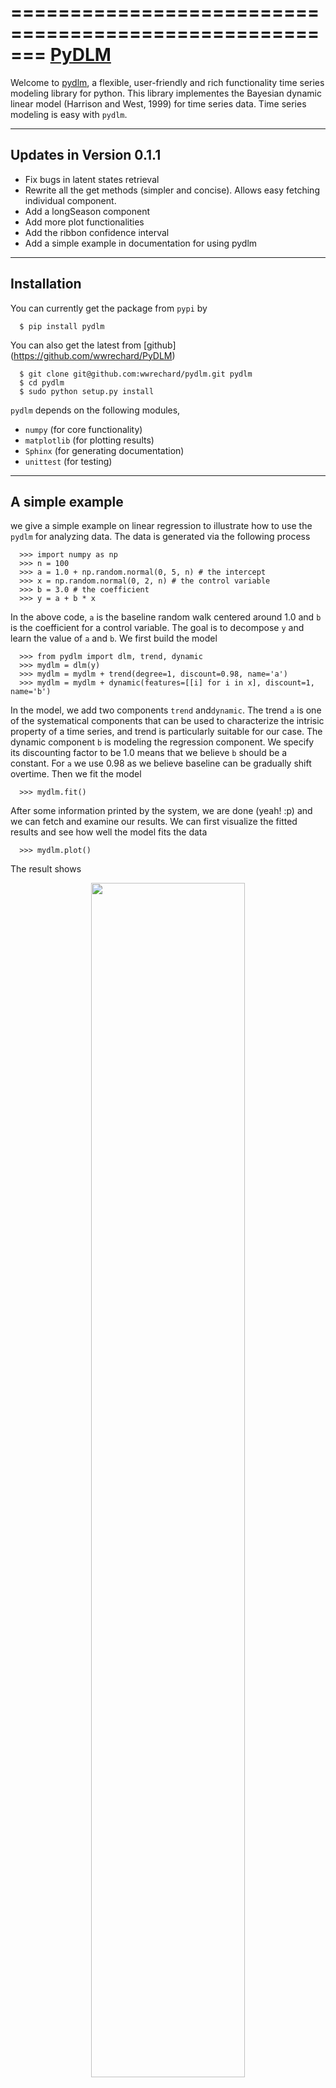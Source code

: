 =======================================================
[PyDLM](https://pydlm.github.io/)
=======================================================

Welcome to [pydlm](https://pydlm.github.io/), a flexible, user-friendly and rich functionality time series modeling library for python. This library implementes the Bayesian dynamic linear model (Harrison and West, 1999) for time series data. Time series modeling is easy with `pydlm`. 

------------------------
Updates in Version 0.1.1
------------------------
* Fix bugs in latent states retrieval
* Rewrite all the get methods (simpler and concise). Allows easy fetching individual component.
* Add a longSeason component
* Add more plot functionalities
* Add the ribbon confidence interval
* Add a simple example in documentation for using pydlm

------------
Installation
------------
You can currently get the package from `pypi` by

      $ pip install pydlm

You can also get the latest from [github]
(https://github.com/wwrechard/PyDLM)

      $ git clone git@github.com:wwrechard/pydlm.git pydlm
      $ cd pydlm
      $ sudo python setup.py install

`pydlm` depends on the following modules,

* `numpy`     (for core functionality)
*  `matplotlib` (for plotting results)
* `Sphinx`    (for generating documentation)
* `unittest`  (for testing)

-----------------
A simple example
-----------------
we give a simple example on linear regression to illustrate how to use the `pydlm` for analyzing data. The data is generated via the following process
```
  >>> import numpy as np
  >>> n = 100
  >>> a = 1.0 + np.random.normal(0, 5, n) # the intercept
  >>> x = np.random.normal(0, 2, n) # the control variable
  >>> b = 3.0 # the coefficient
  >>> y = a + b * x
```
In the above code, `a` is the baseline random walk centered around 1.0 and `b` is the coefficient for a control variable. The goal is to
decompose `y` and learn the value of `a` and `b`. We first build the model
```
  >>> from pydlm import dlm, trend, dynamic
  >>> mydlm = dlm(y)
  >>> mydlm = mydlm + trend(degree=1, discount=0.98, name='a')
  >>> mydlm = mydlm + dynamic(features=[[i] for i in x], discount=1, name='b')
```
In the model, we add two components `trend` and`dynamic`. The trend `a` is one of the systematical components that can be used to characterize the intrisic property of a time series, and trend is particularly suitable for our case. The dynamic component `b` is modeling the regression component. We specify its discounting factor to be 1.0 means that we believe `b` should be a constant. For `a` we use 0.98 as we believe baseline can be gradually shift overtime. Then we fit the model
```
  >>> mydlm.fit()
```
After some information printed by the system, we are done (yeah! :p) and we can fetch and examine our results. We can first visualize the fitted results and see how well the model fits the data
```
  >>> mydlm.plot()
```
The result shows
<p align="center">
<img src="/doc/source/img/example_plot_all.png" width=70%/>
</p>

It looks pretty nice for the one-day ahead prediction accuracy. We can also plot the two coefficients `a` and `b` and see how they
change when more data is added
```
  >>> mydlm.turnOff('predict')
  >>> mydlm.plotCoef(name='a')
  >>> mydlm.plotCoef(name='b')
```
and we have
<p align="center">
<img src="/doc/source/img/example_plot_a.png" width=49%/>
<img src="/doc/source/img/example_plot_b.png" width=49%/>
</p>

We see that the latent state of `b` quickly shift from 0 (which is our initial guess on the parameter) to around 3.0 and the confidence
interval explodes and then narrows down as more data is added.

Once we are happy about the result, we can fetch the results:::
```
  >>> # get the smoothed results
  >>> smoothedResult = mydlm.getMean(filterType='backwardSmoother')
  >>> smoothedVar = mydlm.getVar(filterType='backwardSmoother')
  >>> smoothedCI = mydlm.getInterval(filterType='backwardSmoother')
  >>>
  >>> # get the coefficients
  >>> coef_a = mydlm.getLatentState(filterType='backwardSmoother', name='a')
  >>> coef_a_var = mydlm.getLatentCov(filterType='backwardSmoother', name='a')
  >>> coef_b = mydlm.getLatentState(filterType='backwardSmoother', name='b')
  >>> coef_b_var = mydlm.getLatentCov(filterType='backwardSmoother', name='b')
```
We can then use `coef_a` and `coef_b` for further analysis.

-------------------
Quick guide through
-------------------
Complex models can be constructed via simple operations in `pydlm`.
```
  >>> #import dlm and its modeling components
  >>> from pydlm import dlm, trend, seasonality, dynamic, autoReg, longSeason
  >>>
  >>> #randomly generate data
  >>> data = [0] * 100 + [3] * 100
  >>>
  >>> #construct the base
  >>> myDLM = dlm(data)
  >>>
  >>> #adding model components
  >>> myDLM = myDLM + trend(2, name='lineTrend') # add a second-order trend (linear trending)
  >>> myDLM = myDLM + seasonality(7, name='7day') # add a 7 day seasonality
  >>> myDLM = myDLM + autoReg(degree=3, data=data, name='ar3') # add a 3 step auto regression
  >>>
  >>> #show the added components
  >>> myDLM.ls()
  >>>
  >>> #delete unwanted component
  >>> myDLM.delete('7day')
  >>> myDLM.ls()
```
Users can then analyze the data with the constructed model
```
  >>> myDLM.fitForwardFilter()
  >>> myDLM.fitBackwardSmoother()
```

and plot the results easily
```
  >>> #plot the results
  >>> myDLM.plot()
  >>>
  >>> #plot only the filtered results
  >>> myDLM.turnOff('smoothed plot')
  >>> myDLM.plot()
  >>>
  >>> #plot in one figure
  >>> myDLM.turnOff('multiple plots')
  >>> myDLM.plot()
```
The three images show
<p align="center">
<img src="/doc/source/img/intro_plot_all.png" width=32%/>
<img src="/doc/source/img/intro_plot_wo_smooth.png" width=32%/>
<img src="/doc/source/img/intro_plot_in_1.png" width=32%/>
</p>
User can also plot the mean of a component (the time series value that
attributed to this component)
```
  >>> # plot the component mean of 'lineTrend'
  >>> myDLM.turnOn('smoothed plot')
  >>> myDLM.turnOff('predict')
  >>> myDLM.plot(name='lineTrend')
```
and also the latent states for a given component
```
  >>> # plot the latent states of the 'ar3'
  >>> myDLM.plotCoef(name='ar3')
```
which result in
<p align="center">
<img src="/doc/source/img/intro_plot_comp_mean.png" width=49%/>
<img src="/doc/source/img/intro_plot_state.png" width=49%/>
</p>

`pydlm` supports missing observations and also includes the discounting factor, which can be used to control how rapid the model should adapt to the new data (More details will be provided in the documentation)
```
  >>> data = [0] * 100 + [3] * 100
  >>> myDLM = dlm(data) + trend(2, discount = 1.0)
  >>> myDLM.fit()
  >>> myDLM.plot()
  >>>
  >>> myDLM.delete('trend')
  >>> myDLM = myDLM + trend(2, discount = 0.8)
  >>> myDLM.fit()
  >>> myDLM.plot()
```
The two different settings give different adaptiveness
<p align="center">
<img src="/doc/source/img/intro_discount_1.png" width=49%/>
<img src="/doc/source/img/intro_discount_09.png" width=49%/>
</p>

The filtered results and latent states can be retrieved easily
```
  >>> # get the filtered results
  >>> filteredMean = myDLM.getMean(filterType='forwardFilter')
  >>> filteredVar = myDLM.getVar(filterType='forwardFilter')
  >>> filteredCI = myDLM.getInterval(filterType='forwardFilter')
  >>>
  >>> # get the filtered mean for a given component
  >>> filteredTrend = myDLM.getMean(filterType='forwardFilter', name='lineTrend')
  >>>
  >>> # get the filtered latent states
  >>> allStates = myDLM.getLatentState(filterType='forwardFilter')
  >>> trendStates = myDLM.getLatentState(filterType='forwardFilter', name='lineTrend')
```
For online updates
```
  >>> myDLM = dlm([]) + trend(2) + seasonality(7)
  >>> for t in range(0, len(data)):
  ...     myDLM.append([data[t]])
  ...     myDLM.fitForwardFilter()
  >>> filteredObs = myDLM.getFilteredObs()
```  

-------------
Documentation
-------------
Detailed documentation is provided in [PyDLM](https://pydlm.github.io/) with special attention to the [User manual](https://pydlm.github.io/#dynamic-linear-models-user-manual).

